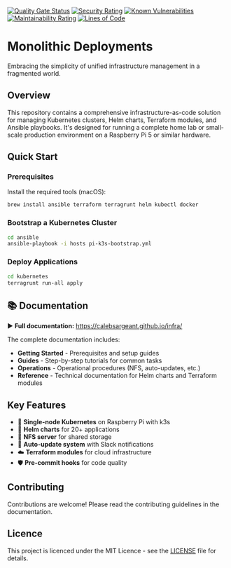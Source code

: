 <!-- Quality & Security Overview -->
[![Quality Gate Status](https://sonarcloud.io/api/project_badges/measure?project=CalebSargeant_infra&metric=alert_status)](https://sonarcloud.io/summary/new_code?id=CalebSargeant_infra)
[![Security Rating](https://sonarcloud.io/api/project_badges/measure?project=CalebSargeant_infra&metric=security_rating)](https://sonarcloud.io/summary/new_code?id=CalebSargeant_infra)
[![Known Vulnerabilities](https://snyk.io/test/github/CalebSargeant/infra/badge.svg)](https://snyk.io/test/github/CalebSargeant/infra)
[![Maintainability Rating](https://sonarcloud.io/api/project_badges/measure?project=CalebSargeant_infra&metric=sqale_rating)](https://sonarcloud.io/summary/new_code?id=CalebSargeant_infra)
[![Lines of Code](https://sonarcloud.io/api/project_badges/measure?project=CalebSargeant_infra&metric=ncloc)](https://sonarcloud.io/summary/new_code?id=CalebSargeant_infra)

# Monolithic Deployments

Embracing the simplicity of unified infrastructure management in a fragmented world.

## Overview

This repository contains a comprehensive infrastructure-as-code solution for managing Kubernetes clusters, Helm charts, Terraform modules, and Ansible playbooks. It's designed for running a complete home lab or small-scale production environment on a Raspberry Pi 5 or similar hardware.

## Quick Start

### Prerequisites

Install the required tools (macOS):

```bash
brew install ansible terraform terragrunt helm kubectl docker
```

### Bootstrap a Kubernetes Cluster

```bash
cd ansible
ansible-playbook -i hosts pi-k3s-bootstrap.yml
```

### Deploy Applications

```bash
cd kubernetes
terragrunt run-all apply
```

## 📚 Documentation

▶ **Full documentation:** https://calebsargeant.github.io/infra/

The complete documentation includes:

- **Getting Started** - Prerequisites and setup guides
- **Guides** - Step-by-step tutorials for common tasks
- **Operations** - Operational procedures (NFS, auto-updates, etc.)
- **Reference** - Technical documentation for Helm charts and Terraform modules

## Key Features

- 🎯 **Single-node Kubernetes** on Raspberry Pi with k3s
- 🚀 **Helm charts** for 20+ applications
- 📁 **NFS server** for shared storage
- 🔄 **Auto-update system** with Slack notifications
- ☁️ **Terraform modules** for cloud infrastructure
- 🛡️ **Pre-commit hooks** for code quality

## Contributing

Contributions are welcome! Please read the contributing guidelines in the documentation.

## Licence

This project is licenced under the MIT Licence - see the [LICENSE](LICENSE) file for details.
